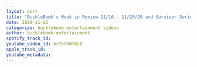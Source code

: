 ```yaml
---
layout: post
title: "BuckleBomb's Week in Review 11/16 - 11/20/20 and Survivor Seriess Preview"
date: 2020-11-22
categories: bucklebomb-entertainment videos
author: bucklebomb-entertainment
spotify_track_id: 
youtube_video_id: ksTk7VWtRz0
apple_track_id: 
youtube_metadata: 
---
```

